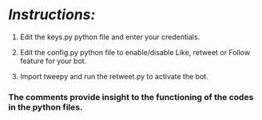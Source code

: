 # _Instructions:_

1. Edit the keys.py python file and enter your credentials.

2. Edit the config.py python file to enable/disable Like, retweet or Follow feature for your bot.

3. Import tweepy and run the retweet.py to activate the bot.


### The comments provide insight to the functioning of the codes in the python files.